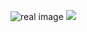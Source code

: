 ![real image](https://github.com/behnaz-sadeghigol/sadeghigol/wiki)
<img src="https://private-user-images.githubusercontent.com/107359054/350895012-dfaf242a-557a-43c3-b748-b2eb04159370.png?jwt=eyJhbGciOiJIUzI1NiIsInR5cCI6IkpXVCJ9.eyJpc3MiOiJnaXRodWIuY29tIiwiYXVkIjoicmF3LmdpdGh1YnVzZXJjb250ZW50LmNvbSIsImtleSI6ImtleTUiLCJleHAiOjE3MjE2Mzc1NjUsIm5iZiI6MTcyMTYzNzI2NSwicGF0aCI6Ii8xMDczNTkwNTQvMzUwODk1MDEyLWRmYWYyNDJhLTU1N2EtNDNjMy1iNzQ4LWIyZWIwNDE1OTM3MC5wbmc_WC1BbXotQWxnb3JpdGhtPUFXUzQtSE1BQy1TSEEyNTYmWC1BbXotQ3JlZGVudGlhbD1BS0lBVkNPRFlMU0E1M1BRSzRaQSUyRjIwMjQwNzIyJTJGdXMtZWFzdC0xJTJGczMlMkZhd3M0X3JlcXVlc3QmWC1BbXotRGF0ZT0yMDI0MDcyMlQwODM0MjVaJlgtQW16LUV4cGlyZXM9MzAwJlgtQW16LVNpZ25hdHVyZT04OWFlYTlmOWE4MGM0OWQ0MzZmMDdiMzVkNGM3NjIzZWFjZTc0ZWYwZGQ3ZTI0YzVlNTU1ZDkwODdkYTdlNjgxJlgtQW16LVNpZ25lZEhlYWRlcnM9aG9zdCZhY3Rvcl9pZD0wJmtleV9pZD0wJnJlcG9faWQ9MCJ9.FjxlUXTRPwfbcA5t5wWzd1lGdbxFMKJfoas2D_cn3wg">

